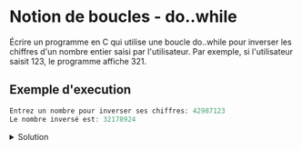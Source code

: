 # Notion de boucles - do..while

Écrire un programme en C qui utilise une boucle do..while pour inverser les chiffres d'un nombre entier saisi par l'utilisateur. Par exemple, si l'utilisateur saisit 123, le programme affiche 321.

## Exemple d'execution

```cpp
Entrez un nombre pour inverser ses chiffres: 42987123
Le nombre inversé est: 32178924
```

<details>
<summary>Solution</summary>

```cpp
#include <stdio.h>

int main() {
    int nombre, inverse = 0;
    printf("Entrez un nombre pour inverser ses chiffres: ");
    scanf("%d", &nombre);
    do {
        inverse = inverse * 10 + nombre % 10;
        nombre /= 10;
    } while (nombre > 0);
    printf("Le nombre inversé est: %d\n", inverse);
    return 0;
}
```

</details>

